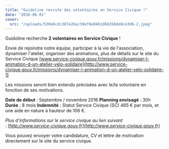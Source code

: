 ```yaml
---
title: "Guidoline recrute des volontaires en Service Civique !"
date: "2016-06-01"
cover:
  src: "/uploads/539e6cdc387e26ac39ef8e04b1d66358de8ce3d6-2.jpeg"
---
```


Guidoline recherche **2 volontaires en Service Civique** !

Envie de rejoindre notre équipe, participer à la vie de l'association, dynamiser l'atelier, organiser des animations, plus de détails sur le site du Service Civique [www.service-civique.gouv.fr/missions/dynamiser-l-animation-d-un-atelier-velo-solidaire](http://www.service-civique.gouv.fr/missions/dynamiser-l-animation-d-un-atelier-velo-solidaire-1)

Les missions seront bien entendu précisées avec le/la volontaire en fonction de ses motivations.

**Date de début** : Septembre / novembre 2016 **Planning envisagé** : 30h **Durée** : 8 mois **Indemnité** : Statut Service Civique (SC) 465 € par mois, et une aide en nature à hauteur de 106 €.

_Plus d'informations sur le service civique au lien suivant : [http://www.service-civique.gouv.fr](http://www.service-civique.gouv.fr)_

Vous pouvez envoyer votre candidature, CV et lettre de motivation directement sur le site du service civique.
